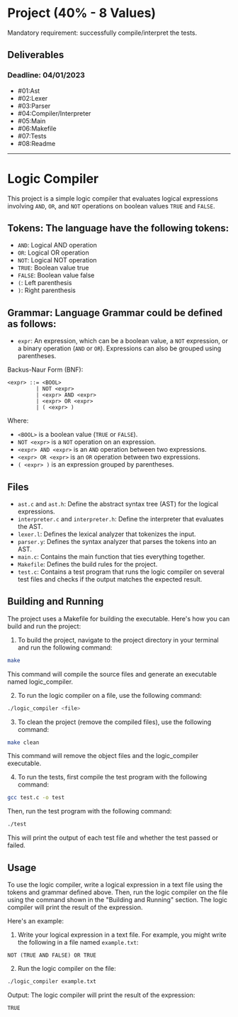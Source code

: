 # Project (40% - 8 Values)
Mandatory requirement: successfully compile/interpret the tests.

## Deliverables
### Deadline: 04/01/2023
- #01:Ast
- #02:Lexer
- #03:Parser
- #04:Compiler/Interpreter
- #05:Main
- #06:Makefile
- #07:Tests
- #08:Readme

------------------------------------------------------------------
# Logic Compiler
This project is a simple logic compiler that evaluates logical expressions involving `AND`, `OR`, and `NOT` operations on boolean values `TRUE` and `FALSE`.

## **Tokens:** The language have the following tokens:
   - `AND`: Logical AND operation
   - `OR`: Logical OR operation
   - `NOT`: Logical NOT operation
   - `TRUE`: Boolean value true
   - `FALSE`: Boolean value false
   - `(`: Left parenthesis
   - `)`: Right parenthesis

## **Grammar:** Language Grammar could be defined as follows:
  - `expr`: An expression, which can be a boolean value, a `NOT` expression, or a binary operation (`AND` or `OR`). Expressions can also be grouped using parentheses.

  
Backus-Naur Form (BNF):   
```
<expr> ::= <BOOL>
         | NOT <expr>
         | <expr> AND <expr>
         | <expr> OR <expr>
         | ( <expr> )
```

Where:
- `<BOOL>` is a boolean value (`TRUE` or `FALSE`).
- `NOT <expr>` is a `NOT` operation on an expression.
- `<expr> AND <expr>` is an `AND` operation between two expressions.
- `<expr> OR <expr>` is an `OR` operation between two expressions.
- `( <expr> )` is an expression grouped by parentheses.

## Files

- `ast.c` and `ast.h`: Define the abstract syntax tree (AST) for the logical expressions.
- `interpreter.c` and `interpreter.h`: Define the interpreter that evaluates the AST.
- `lexer.l`: Defines the lexical analyzer that tokenizes the input.
- `parser.y`: Defines the syntax analyzer that parses the tokens into an AST.
- `main.c`: Contains the main function that ties everything together.
- `Makefile`: Defines the build rules for the project.
- `test.c`: Contains a test program that runs the logic compiler on several test files and checks if the output matches the expected result.


## Building and Running
The project uses a Makefile for building the executable. Here's how you can build and run the project:

1. To build the project, navigate to the project directory in your terminal and run the following command:
```bash
make
```
This command will compile the source files and generate an executable named logic_compiler.


2. To run the logic compiler on a file, use the following command:
```bash
./logic_compiler <file>
```


3. To clean the project (remove the compiled files), use the following command:
```bash
make clean
```
This command will remove the object files and the logic_compiler executable.


4. To run the tests, first compile the test program with the following command:
```bash
gcc test.c -o test
```
Then, run the test program with the following command:
```bash
./test
```
This will print the output of each test file and whether the test passed or failed.

## Usage

To use the logic compiler, write a logical expression in a text file using the tokens and grammar defined above. Then, run the logic compiler on the file using the command shown in the "Building and Running" section. The logic compiler will print the result of the expression.

Here's an example:

1. Write your logical expression in a text file. For example, you might write the following in a file named `example.txt`:
```text
NOT (TRUE AND FALSE) OR TRUE
```

2. Run the logic compiler on the file:

```bash
./logic_compiler example.txt
```

Output:
The logic compiler will print the result of the expression:
```text
TRUE
```


